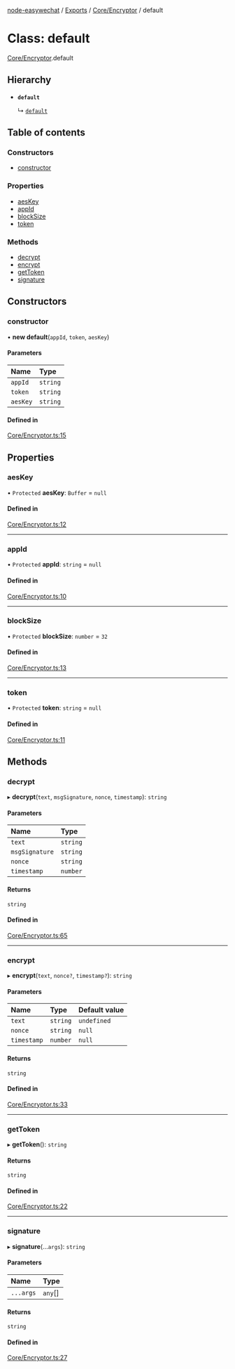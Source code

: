 [node-easywechat](../README.md) / [Exports](../modules.md) / [Core/Encryptor](../modules/Core_Encryptor.md) / default

# Class: default

[Core/Encryptor](../modules/Core_Encryptor.md).default

## Hierarchy

- **`default`**

  ↳ [`default`](MiniProgram_Encryptor.default.md)

## Table of contents

### Constructors

- [constructor](Core_Encryptor.default.md#constructor)

### Properties

- [aesKey](Core_Encryptor.default.md#aeskey)
- [appId](Core_Encryptor.default.md#appid)
- [blockSize](Core_Encryptor.default.md#blocksize)
- [token](Core_Encryptor.default.md#token)

### Methods

- [decrypt](Core_Encryptor.default.md#decrypt)
- [encrypt](Core_Encryptor.default.md#encrypt)
- [getToken](Core_Encryptor.default.md#gettoken)
- [signature](Core_Encryptor.default.md#signature)

## Constructors

### constructor

• **new default**(`appId`, `token`, `aesKey`)

#### Parameters

| Name | Type |
| :------ | :------ |
| `appId` | `string` |
| `token` | `string` |
| `aesKey` | `string` |

#### Defined in

[Core/Encryptor.ts:15](https://github.com/hpyer/node-easywechat/blob/e4961d7/src/Core/Encryptor.ts#L15)

## Properties

### aesKey

• `Protected` **aesKey**: `Buffer` = `null`

#### Defined in

[Core/Encryptor.ts:12](https://github.com/hpyer/node-easywechat/blob/e4961d7/src/Core/Encryptor.ts#L12)

___

### appId

• `Protected` **appId**: `string` = `null`

#### Defined in

[Core/Encryptor.ts:10](https://github.com/hpyer/node-easywechat/blob/e4961d7/src/Core/Encryptor.ts#L10)

___

### blockSize

• `Protected` **blockSize**: `number` = `32`

#### Defined in

[Core/Encryptor.ts:13](https://github.com/hpyer/node-easywechat/blob/e4961d7/src/Core/Encryptor.ts#L13)

___

### token

• `Protected` **token**: `string` = `null`

#### Defined in

[Core/Encryptor.ts:11](https://github.com/hpyer/node-easywechat/blob/e4961d7/src/Core/Encryptor.ts#L11)

## Methods

### decrypt

▸ **decrypt**(`text`, `msgSignature`, `nonce`, `timestamp`): `string`

#### Parameters

| Name | Type |
| :------ | :------ |
| `text` | `string` |
| `msgSignature` | `string` |
| `nonce` | `string` |
| `timestamp` | `number` |

#### Returns

`string`

#### Defined in

[Core/Encryptor.ts:65](https://github.com/hpyer/node-easywechat/blob/e4961d7/src/Core/Encryptor.ts#L65)

___

### encrypt

▸ **encrypt**(`text`, `nonce?`, `timestamp?`): `string`

#### Parameters

| Name | Type | Default value |
| :------ | :------ | :------ |
| `text` | `string` | `undefined` |
| `nonce` | `string` | `null` |
| `timestamp` | `number` | `null` |

#### Returns

`string`

#### Defined in

[Core/Encryptor.ts:33](https://github.com/hpyer/node-easywechat/blob/e4961d7/src/Core/Encryptor.ts#L33)

___

### getToken

▸ **getToken**(): `string`

#### Returns

`string`

#### Defined in

[Core/Encryptor.ts:22](https://github.com/hpyer/node-easywechat/blob/e4961d7/src/Core/Encryptor.ts#L22)

___

### signature

▸ **signature**(...`args`): `string`

#### Parameters

| Name | Type |
| :------ | :------ |
| `...args` | `any`[] |

#### Returns

`string`

#### Defined in

[Core/Encryptor.ts:27](https://github.com/hpyer/node-easywechat/blob/e4961d7/src/Core/Encryptor.ts#L27)
